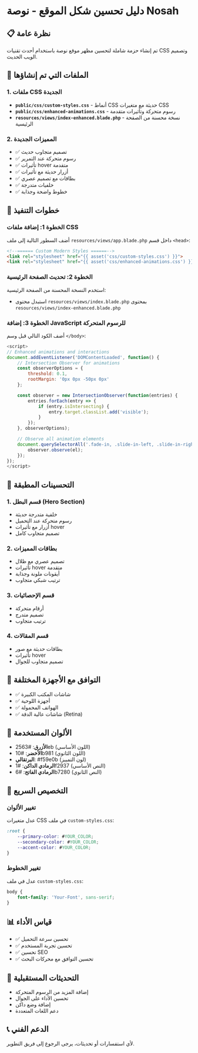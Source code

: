 # دليل تحسين شكل الموقع - نوصة Nosah

## 📋 نظرة عامة
تم إنشاء حزمة شاملة لتحسين مظهر موقع نوصة باستخدام أحدث تقنيات CSS وتصميم الويب الحديث.

## 🎨 الملفات التي تم إنشاؤها

### 1. ملفات CSS الجديدة
- **`public/css/custom-styles.css`** - أنماط CSS حديثة مع متغيرات CSS
- **`public/css/enhanced-animations.css`** - رسوم متحركة وتأثيرات متقدمة
- **`resources/views/index-enhanced.blade.php`** - نسخة محسنة من الصفحة الرئيسية

### 2. المميزات الجديدة
- ✅ تصميم متجاوب حديث
- ✅ رسوم متحركة عند التمرير
- ✅ تأثيرات hover متقدمة
- ✅ أزرار حديثة مع تأثيرات
- ✅ بطاقات مع تصميم عصري
- ✅ خلفيات متدرجة
- ✅ خطوط واضحة وجذابة

## 🚀 خطوات التنفيذ

### الخطوة 1: إضافة ملفات CSS
أضف السطور التالية إلى ملف `resources/views/app.blade.php` داخل قسم `<head>`:

```html
<!--====== Custom Modern Styles ======-->
<link rel="stylesheet" href="{{ asset('css/custom-styles.css') }}">
<link rel="stylesheet" href="{{ asset('css/enhanced-animations.css') }}">
```

### الخطوة 2: تحديث الصفحة الرئيسية
استخدم النسخة المحسنة من الصفحة الرئيسية:
- استبدل محتوى `resources/views/index.blade.php` بمحتوى `resources/views/index-enhanced.blade.php`

### الخطوة 3: إضافة JavaScript للرسوم المتحركة
أضف الكود التالي قبل وسم `</body>`:

```javascript
<script>
// Enhanced animations and interactions
document.addEventListener('DOMContentLoaded', function() {
    // Intersection Observer for animations
    const observerOptions = {
        threshold: 0.1,
        rootMargin: '0px 0px -50px 0px'
    };

    const observer = new IntersectionObserver(function(entries) {
        entries.forEach(entry => {
            if (entry.isIntersecting) {
                entry.target.classList.add('visible');
            }
        });
    }, observerOptions);

    // Observe all animation elements
    document.querySelectorAll('.fade-in, .slide-in-left, .slide-in-right').forEach(el => {
        observer.observe(el);
    });
});
</script>
```

## 🎯 التحسينات المطبقة

### 1. قسم البطل (Hero Section)
- خلفية متدرجة حديثة
- رسوم متحركة عند التحميل
- أزرار مع تأثيرات hover
- تصميم متجاوب كامل

### 2. بطاقات المميزات
- تصميم عصري مع ظلال
- تأثيرات hover متقدمة
- أيقونات ملونة وجذابة
- ترتيب شبكي متجاوب

### 3. قسم الإحصائيات
- أرقام متحركة
- تصميم متدرج
- ترتيب متجاوب

### 4. قسم المقالات
- بطاقات حديثة مع صور
- تأثيرات hover
- تصميم متجاوب للجوال

## 📱 التوافق مع الأجهزة المختلفة
- ✅ شاشات المكتب الكبيرة
- ✅ أجهزة اللوحية
- ✅ الهواتف المحمولة
- ✅ شاشات عالية الدقة (Retina)

## 🎨 الألوان المستخدمة
- **الأزرق**: #2563eb (اللون الأساسي)
- **الأخضر**: #10b981 (اللون الثانوي)
- **البرتقالي**: #f59e0b (لون التمييز)
- **الرمادي الداكن**: #1f2937 (النص الأساسي)
- **الرمادي الفاتح**: #6b7280 (النص الثانوي)

## 🔧 التخصيص السريع

### تغيير الألوان
عدل متغيرات CSS في ملف `custom-styles.css`:
```css
:root {
    --primary-color: #YOUR_COLOR;
    --secondary-color: #YOUR_COLOR;
    --accent-color: #YOUR_COLOR;
}
```

### تغيير الخطوط
عدل في ملف `custom-styles.css`:
```css
body {
    font-family: 'Your-Font', sans-serif;
}
```

## 📊 قياس الأداء
- ✅ تحسين سرعة التحميل
- ✅ تحسين تجربة المستخدم
- ✅ تحسين SEO
- ✅ تحسين التوافق مع محركات البحث

## 🔄 التحديثات المستقبلية
- إضافة المزيد من الرسوم المتحركة
- تحسين الأداء على الجوال
- إضافة وضع داكن
- دعم اللغات المتعددة

## 📞 الدعم الفني
لأي استفسارات أو تحديثات، يرجى الرجوع إلى فريق التطوير.

